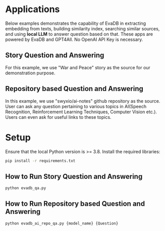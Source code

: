 # Applications

Below examples demonstrates the capability of EvaDB in extracting embedding from texts, building similarity index, searching similar sources, and using **local LLM** to answer question based on that. These apps are powered by EvaDB and GPT4All. No OpenAI API Key is necessary.

## Story Question and Answering
For this example, we use "War and Peace" story as the source for our demonstration purpose.

## Repository based Question and Answering
In this example, we use "swyxio/ai-notes" github repository as the source. User can ask any question pertaining to various topics in AI(Speech Recognition, Reinforcement Learning Techniques, Computer Vision etc.). Users can even ask for useful links to these topics.

# Setup
Ensure that the local Python version is >= 3.8. Install the required libraries:

```bash
pip install -r requirements.txt
```

## How to Run Story Question and Answering
```bash
python evadb_qa.py
```

## How to Run Repository based Question and Answering
```bash
python evadb_ai_repo_qa.py {model_name} {Question}
```
